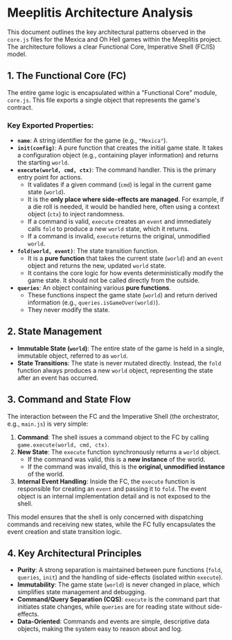 # Meeplitis Architecture Analysis

This document outlines the key architectural patterns observed in the `core.js` files for the Mexica and Oh Hell games within the Meeplitis project. The architecture follows a clear Functional Core, Imperative Shell (FC/IS) model.

## 1. The Functional Core (FC)

The entire game logic is encapsulated within a "Functional Core" module, `core.js`. This file exports a single object that represents the game's contract.

### Key Exported Properties:

- **`name`**: A string identifier for the game (e.g., `"Mexica"`).
- **`init(config)`**: A pure function that creates the initial game state. It takes a configuration object (e.g., containing player information) and returns the starting `world`.
- **`execute(world, cmd, ctx)`**: The command handler. This is the primary entry point for actions.
  - It validates if a given command (`cmd`) is legal in the current game state (`world`).
  - It is the **only place where side-effects are managed**. For example, if a die roll is needed, it would be handled here, often using a context object (`ctx`) to inject randomness.
  - If a command is valid, `execute` creates an `event` and immediately calls `fold` to produce a new `world` state, which it returns.
  - If a command is invalid, `execute` returns the original, unmodified `world`.
- **`fold(world, event)`**: The state transition function.
  - It is a **pure function** that takes the current state (`world`) and an `event` object and returns the new, updated `world` state.
  - It contains the core logic for how events deterministically modify the game state. It should not be called directly from the outside.
- **`queries`**: An object containing various **pure functions**.
  - These functions inspect the game state (`world`) and return derived information (e.g., `queries.isGameOver(world)`).
  - They never modify the state.

## 2. State Management

- **Immutable State (`world`)**: The entire state of the game is held in a single, immutable object, referred to as `world`.
- **State Transitions**: The state is never mutated directly. Instead, the `fold` function always produces a new `world` object, representing the state after an event has occurred.

## 3. Command and State Flow

The interaction between the FC and the Imperative Shell (the orchestrator, e.g., `main.js`) is very simple:

1.  **Command**: The shell issues a command object to the FC by calling `game.execute(world, cmd, ctx)`.
2.  **New State**: The `execute` function synchronously returns a `world` object.
    - If the command was valid, this is a **new instance** of the world.
    - If the command was invalid, this is the **original, unmodified instance** of the world.
3.  **Internal Event Handling**: Inside the FC, the `execute` function is responsible for creating an `event` and passing it to `fold`. The event object is an internal implementation detail and is not exposed to the shell.

This model ensures that the shell is only concerned with dispatching commands and receiving new states, while the FC fully encapsulates the event creation and state transition logic.

## 4. Key Architectural Principles

- **Purity**: A strong separation is maintained between pure functions (`fold`, `queries`, `init`) and the handling of side-effects (isolated within `execute`).
- **Immutability**: The game state (`world`) is never changed in place, which simplifies state management and debugging.
- **Command/Query Separation (CQS)**: `execute` is the command part that initiates state changes, while `queries` are for reading state without side-effects.
- **Data-Oriented**: Commands and events are simple, descriptive data objects, making the system easy to reason about and log.
